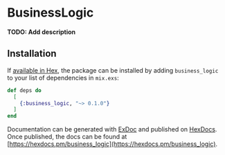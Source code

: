 # BusinessLogic

**TODO: Add description**

## Installation

If [available in Hex](https://hex.pm/docs/publish), the package can be installed
by adding `business_logic` to your list of dependencies in `mix.exs`:

```elixir
def deps do
  [
    {:business_logic, "~> 0.1.0"}
  ]
end
```

Documentation can be generated with [ExDoc](https://github.com/elixir-lang/ex_doc)
and published on [HexDocs](https://hexdocs.pm). Once published, the docs can
be found at [https://hexdocs.pm/business_logic](https://hexdocs.pm/business_logic).